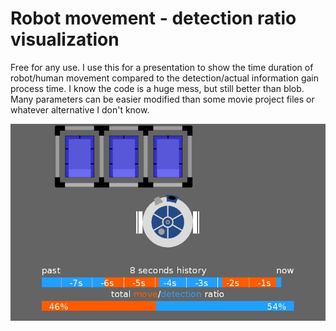# Robot movement - detection ratio visualization

Free for any use.
I use this for a presentation to show the time duration of robot/human movement compared to the detection/actual information gain process time.
I know the code is a huge mess, but still better than blob.
Many parameters can be easier modified than some movie project files or whatever alternative I don't know.

![Robot movement/detection visualization](preview.jpg)

